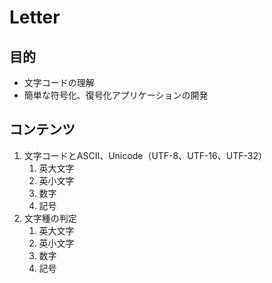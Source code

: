 # Letter

## 目的

- 文字コードの理解
- 簡単な符号化、復号化アプリケーションの開発

## コンテンツ

1. 文字コードとASCII、Unicode（UTF-8、UTF-16、UTF-32）
   1. 英大文字
   2. 英小文字
   3. 数字
   4. 記号
2. 文字種の判定
   1. 英大文字
   2. 英小文字
   3. 数字
   4. 記号
